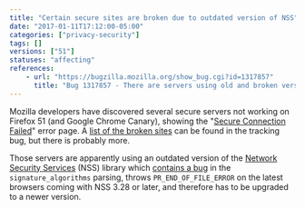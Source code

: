 ```yaml
---
title: "Certain secure sites are broken due to outdated version of NSS"
date: "2017-01-11T17:12:00-05:00"
categories: ["privacy-security"]
tags: []
versions: ["51"]
statuses: "affecting"
references:
    - url: "https://bugzilla.mozilla.org/show_bug.cgi?id=1317857"
      title: "Bug 1317857 - There are servers using old and broken versions of NSS"
---
```

Mozilla developers have discovered several secure servers not working on Firefox 51 (and Google Chrome Canary), showing the "[Secure Connection Failed](https://support.mozilla.org/en-US/kb/secure-connection-failed-error-message)" error page. A [list of the broken sites](https://bug1317857.bmoattachments.org/attachment.cgi?id=8811077) can be found in the tracking bug, but there is probably more.

Those servers are apparently using an outdated version of the [Network Security Services](https://developer.mozilla.org/docs/Mozilla/Projects/NSS) (NSS) library which [contains a bug](https://bugzilla.mozilla.org/show_bug.cgi?id=1317857#c13) in the `signature_algorithms` parsing, throws `PR_END_OF_FILE_ERROR` on the latest browsers coming with NSS 3.28 or later, and therefore has to be upgraded to a newer version.
